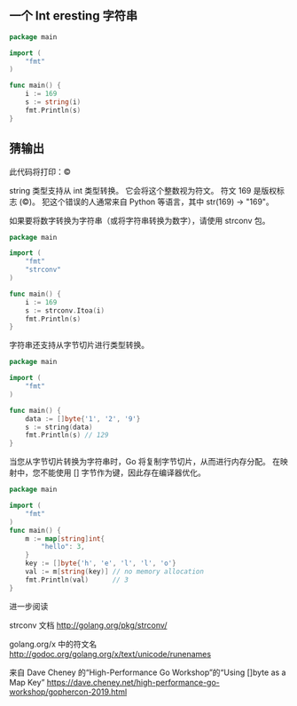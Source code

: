 ## 一个 **Int** eresting 字符串

```go
package main

import (
    "fmt"
)

func main() {
    i := 169
    s := string(i)
    fmt.Println(s)
}
```

## 猜输出

此代码将打印：©


string 类型支持从 int 类型转换。 它会将这个整数视为符文。 符文 169 是版权标志 (©)。 犯这个错误的人通常来自 Python 等语言，其中 str(169) → "169"。

如果要将数字转换为字符串（或将字符串转换为数字），请使用 strconv 包。

```go
package main

import (
    "fmt"
    "strconv"
)

func main() {
    i := 169
    s := strconv.Itoa(i)
    fmt.Println(s)
}
```

字符串还支持从字节切片进行类型转换。

```go
package main

import (
    "fmt"
)

func main() {
    data := []byte{'1', '2', '9'}
    s := ​string(data)
    fmt.Println(s) // 129
}
```

当您从字节切片转换为字符串时，Go 将复制字节切片，从而进行内存分配。 在映射中，您不能使用 [] 字节作为键，因此存在编译器优化。

```go
package main

import (
    "fmt"
)
func main() {
    m := map[string]int{
        "hello": 3,
    }
    key := []byte{'h', 'e', 'l', 'l', 'o'}
    val := m[string(key)] // no memory allocation
    fmt.Println(val)      // 3
}
```

进一步阅读

strconv 文档
http://golang.org/pkg/strconv/

golang.org/x 中的符文名
http://godoc.org/golang.org/x/text/unicode/runenames

来自 Dave Cheney 的“High-Performance Go Workshop”的“Using []byte as a Map Key”
https://dave.cheney.net/high-performance-go-workshop/gophercon-2019.html
